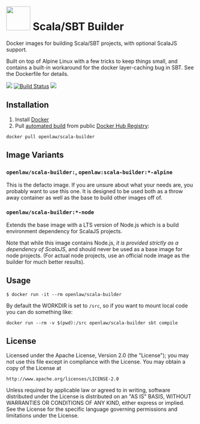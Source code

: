 <h1>
    <img src="docs/pizza-scala-128.png" width=64>
    Scala/SBT Builder
</h1>

Docker images for building Scala/SBT projects, with optional ScalaJS support.

Built on top of Alpine Linux with a few tricks to keep things small, and
contains a built-in workaround for the docker layer-caching bug in SBT. See
the Dockerfile for details.

[![](https://images.microbadger.com/badges/version/openlaw/scala-builder.svg)](https://hub.docker.com/r/openlaw/scala-builder)
[![Build Status](https://travis-ci.com/openlawteam/scala-builder.svg?branch=master)](https://travis-ci.com/openlawteam/scala-builder)
![](https://img.shields.io/badge/pizza%20dog-approved-brightgreen.svg)


## Installation

1. Install [Docker](https://www.docker.com)
2. Pull [automated build](https://hub.docker.com/r/openlaw/scala-builder/) from
public [Docker Hub Registry](https://registry.hub.docker.com):
```
docker pull openlaw/scala-builder
```

## Image Variants

### `openlaw/scala-builder:`, `openlaw:scala-builder:*-alpine`

This is the defacto image. If you are unsure about what your needs are, you
probably want to use this one. It is designed to be used both as a throw away
container as well as the base to build other images off of.

### `openlaw/scala-builder:*-node`

Extends the base image with a LTS version of Node.js which is a build
environment dependency for ScalaJS projects.

Note that while this image contains Node.js, *it is provided strictly as a
dependency of ScalaJS*, and should never be used as a base image for node
projects. (For actual node projects, use an official node image as the builder
for much better results).

## Usage

```
$ docker run -it --rm openlaw/scala-builder
```

By default the WORKDIR is set to `/src`, so if you want to mount local code you
can do something like:

    docker run --rm -v $(pwd):/src openlaw/scala-builder sbt compile

## License

Licensed under the Apache License, Version 2.0 (the "License");
you may not use this file except in compliance with the License.
You may obtain a copy of the License at

    http://www.apache.org/licenses/LICENSE-2.0

Unless required by applicable law or agreed to in writing, software
distributed under the License is distributed on an "AS IS" BASIS,
WITHOUT WARRANTIES OR CONDITIONS OF ANY KIND, either express or implied.
See the License for the specific language governing permissions and
limitations under the License.
